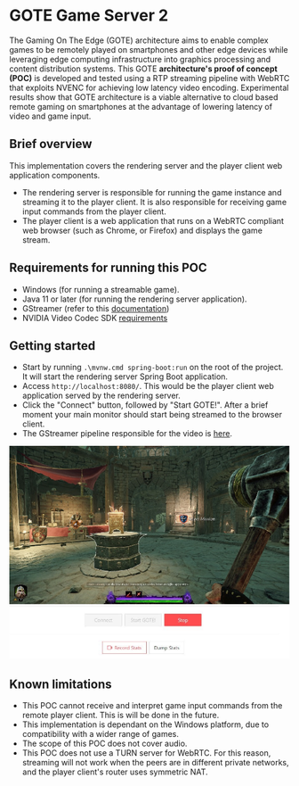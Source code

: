 # GOTE Game Server 2

The Gaming On The Edge (GOTE) architecture aims to enable complex games to be remotely played on smartphones and other edge devices while leveraging edge computing infrastructure into graphics processing and content distribution systems. This GOTE **architecture's proof of concept (POC)** is developed and tested using a RTP streaming pipeline with WebRTC that exploits NVENC for achieving low latency video encoding. Experimental results show that GOTE architecture is a viable alternative to cloud based remote gaming on smartphones at the advantage of lowering latency of video and game input.

## Brief overview

This implementation covers the rendering server and the player client web application components.

* The rendering server is responsible for running the game instance and streaming it to the player client. It is also responsible for receiving game input commands from the player client.
* The player client is a web application that runs on a WebRTC compliant web browser (such as Chrome, or Firefox) and displays the game stream.

## Requirements for running this POC

* Windows (for running a streamable game).
* Java 11 or later (for running the rendering server application).
* GStreamer (refer to this [documentation](https://gstreamer.freedesktop.org/documentation/installing/on-windows.html))
* NVIDIA Video Codec SDK [requirements](https://developer.nvidia.com/nvidia-video-codec-sdk/download)

## Getting started

* Start by running `.\mvnw.cmd spring-boot:run` on the root of the project. It will start the rendering server Spring Boot application.
* Access `http://localhost:8080/`. This would be the player client web application served by the rendering server.
* Click the "Connect" button, followed by "Start GOTE!". After a brief moment your main monitor should start being streamed to the browser client.
* The GStreamer pipeline responsible for the video is [here](src/main/java/com/gpr/edgegameserver/streaming/GStreamerVideoService.java).

![image info](./readme-assets/Streaming-example-warhammer.jpg)

## Known limitations

* This POC cannot receive and interpret game input commands from the remote player client. This is will be done in the future.
* This implementation is dependant on the Windows platform, due to compatibility with a wider range of games.
* The scope of this POC does not cover audio.
* This POC does not use a TURN server for WebRTC. For this reason, streaming will not work when the peers are in different private networks, and the player client's router uses symmetric NAT.
